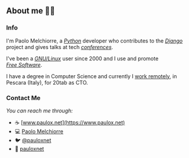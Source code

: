 ## About me 👨‍💻

<!--
**pauloxnet/pauloxnet** is a ✨ _special_ ✨ repository because its `README.md` (this file) appears on your GitHub profile.

Here are some ideas to get you started:

- 🔭 I’m currently working on ...
- 🌱 I’m currently learning ...
- 👯 I’m looking to collaborate on ...
- 🤔 I’m looking for help with ...
- 💬 Ask me about ...
- 📫 How to reach me: ...
- 😄 Pronouns: ...
- ⚡ Fun fact: ...
-->

### Info

I'm Paolo Melchiorre, a [*Python*](https://www.paulox.net/tag/python/) developer who contributes to the [*Django*](https://www.paulox.net/tag/django/) project and gives talks at tech [*conferences*](https://www.paulox.net/talks/).

I've been a [*GNU/Linux*](https://www.paulox.net/tag/gnulinux/) user since 2000 and I use and promote [*Free&nbsp;Software*](https://www.paulox.net/code/).

I have a degree in Computer Science and currently I [work remotely](https://www.paulox.net/tag/remote-work/), in Pescara (Italy), for 20tab as CTO.

### Contact Me

*You can reach me through:*

- ☕&nbsp;[www.paulox.net](https://www.paulox.net)
- 💻&nbsp;[Paolo&nbsp;Melchiorre](https://www.linkedin.com/in/paolomelchiorre/)
- 🐦&nbsp;[@pauloxnet](https://twitter.com/pauloxnet)
- 👥&nbsp;[pauloxnet](https://www.facebook.com/pauloxnet)
